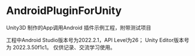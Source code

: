 # AndroidPluginForUnity
Unity3D 制作的App调用Android 插件示例工程，附带测试项目

工程中Android Studio版本号为2022.2.1，API Level为26；
Unity Editor版本号为 2022.3.50f1c1。
仅供记录、交流学习使用。
